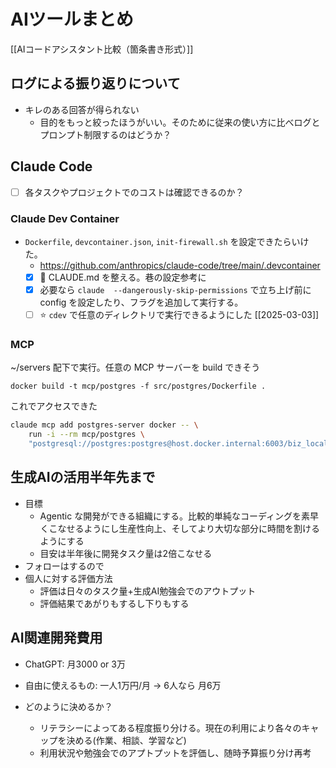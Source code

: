 # AIツールまとめ

[[AIコードアシスタント比較（箇条書き形式）]]

## ログによる振り返りについて

- キレのある回答が得られない
	- 目的をもっと絞ったほうがいい。そのために従来の使い方に比べログとプロンプト制限するのはどうか？

## Claude Code

- [ ] 各タスクやプロジェクトでのコストは確認できるのか？

### Claude Dev Container

- `Dockerfile`, `devcontainer.json`, `init-firewall.sh` を設定できたらいけた。
	- https://github.com/anthropics/claude-code/tree/main/.devcontainer
	- [x] 🔶 CLAUDE.md を整える。巷の設定参考に
	- [x] 必要なら `claude  --dangerously-skip-permissions` で立ち上げ前に config を設定したり、フラグを追加して実行する。
	- [ ] ⭐️ `cdev` で任意のディレクトリで実行できるようにした [[2025-03-03]]

### MCP

~/servers 配下で実行。任意の MCP サーバーを build できそう

```
docker build -t mcp/postgres -f src/postgres/Dockerfile .
```

これでアクセスできた

```sh
claude mcp add postgres-server docker -- \
    run -i --rm mcp/postgres \
    "postgresql://postgres:postgres@host.docker.internal:6003/biz_local"
```

## 生成AIの活用半年先まで

- 目標
	- Agentic な開発ができる組織にする。比較的単純なコーディングを素早くこなせるようにし生産性向上、そしてより大切な部分に時間を割けるようにする
	- 目安は半年後に開発タスク量は2倍こなせる
- フォローはするので
- 個人に対する評価方法
	- 評価は日々のタスク量+生成AI勉強会でのアウトプット
	- 評価結果であがりもするし下りもする

## AI関連開発費用

- ChatGPT: 月3000 or 3万 
- 自由に使えるもの: 一人1万円/月 -> 6人なら 月6万

- どのように決めるか？
	- リテラシーによってある程度振り分ける。現在の利用により各々のキャップを決める(作業、相談、学習など)
	- 利用状況や勉強会でのアプトプットを評価し、随時予算振り分け再考

